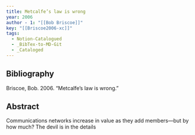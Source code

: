 ```yaml
---
title: Metcalfe’s law is wrong
year: 2006
author - 1: "[[Bob Briscoe]]"
key: "[[Briscoe2006-xc]]"
tags:
  - Notion-Catalogued
  - _BibTex-to-MD-Git
  - _Cataloged
---
```


## Bibliography
Briscoe, Bob. 2006. “Metcalfe’s law is wrong.” 

## Abstract
Communications networks increase in value as they add members—but by how much? The devil is in the details